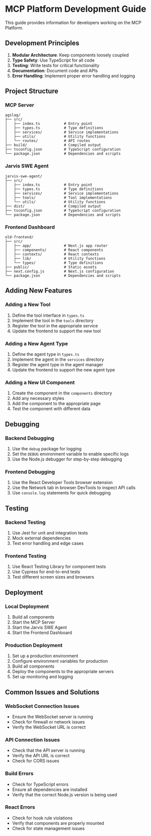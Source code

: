 # MCP Platform Development Guide

This guide provides information for developers working on the MCP Platform.

## Development Principles

1. **Modular Architecture**: Keep components loosely coupled
2. **Type Safety**: Use TypeScript for all code
3. **Testing**: Write tests for critical functionality
4. **Documentation**: Document code and APIs
5. **Error Handling**: Implement proper error handling and logging

## Project Structure

### MCP Server

```
agslag/
├── src/
│   ├── index.ts           # Entry point
│   ├── types.ts           # Type definitions
│   ├── services/          # Service implementations
│   ├── utils/             # Utility functions
│   └── routes/            # API routes
├── build/                 # Compiled output
├── tsconfig.json          # TypeScript configuration
└── package.json           # Dependencies and scripts
```

### Jarvis SWE Agent

```
jarvis-swe-agent/
├── src/
│   ├── index.ts           # Entry point
│   ├── types.ts           # Type definitions
│   ├── services/          # Service implementations
│   ├── tools/             # Tool implementations
│   └── utils/             # Utility functions
├── dist/                  # Compiled output
├── tsconfig.json          # TypeScript configuration
└── package.json           # Dependencies and scripts
```

### Frontend Dashboard

```
old-frontend/
├── src/
│   ├── app/               # Next.js app router
│   ├── components/        # React components
│   ├── contexts/          # React contexts
│   ├── lib/               # Utility functions
│   └── types/             # Type definitions
├── public/                # Static assets
├── next.config.js         # Next.js configuration
└── package.json           # Dependencies and scripts
```

## Adding New Features

### Adding a New Tool

1. Define the tool interface in `types.ts`
2. Implement the tool in the `tools` directory
3. Register the tool in the appropriate service
4. Update the frontend to support the new tool

### Adding a New Agent Type

1. Define the agent type in `types.ts`
2. Implement the agent in the `services` directory
3. Register the agent type in the agent manager
4. Update the frontend to support the new agent type

### Adding a New UI Component

1. Create the component in the `components` directory
2. Add any necessary styles
3. Add the component to the appropriate page
4. Test the component with different data

## Debugging

### Backend Debugging

1. Use the `debug` package for logging
2. Set the `DEBUG` environment variable to enable specific logs
3. Use the Node.js debugger for step-by-step debugging

### Frontend Debugging

1. Use the React Developer Tools browser extension
2. Use the Network tab in browser DevTools to inspect API calls
3. Use `console.log` statements for quick debugging

## Testing

### Backend Testing

1. Use Jest for unit and integration tests
2. Mock external dependencies
3. Test error handling and edge cases

### Frontend Testing

1. Use React Testing Library for component tests
2. Use Cypress for end-to-end tests
3. Test different screen sizes and browsers

## Deployment

### Local Deployment

1. Build all components
2. Start the MCP Server
3. Start the Jarvis SWE Agent
4. Start the Frontend Dashboard

### Production Deployment

1. Set up a production environment
2. Configure environment variables for production
3. Build all components
4. Deploy the components to the appropriate servers
5. Set up monitoring and logging

## Common Issues and Solutions

### WebSocket Connection Issues

- Ensure the WebSocket server is running
- Check for firewall or network issues
- Verify the WebSocket URL is correct

### API Connection Issues

- Check that the API server is running
- Verify the API URL is correct
- Check for CORS issues

### Build Errors

- Check for TypeScript errors
- Ensure all dependencies are installed
- Verify that the correct Node.js version is being used

### React Errors

- Check for hook rule violations
- Verify that components are properly mounted
- Check for state management issues
